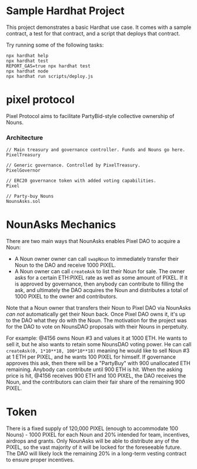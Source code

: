 # Sample Hardhat Project

This project demonstrates a basic Hardhat use case. It comes with a sample contract, a test for that contract, and a script that deploys that contract.

Try running some of the following tasks:

```shell
npx hardhat help
npx hardhat test
REPORT_GAS=true npx hardhat test
npx hardhat node
npx hardhat run scripts/deploy.js
```
# pixel protocol

Pixel Protocol aims to facilitate PartyBid-style collective ownership of Nouns.


### Architecture

```
// Main treasury and governance controller. Funds and Nouns go here.
PixelTreasury

// Generic governance. Controlled by PixelTreasury.
PixelGovernor

// ERC20 governance token with added voting capabilities.
Pixel

// Party-buy Nouns
NounsAsks.sol
```

# NounAsks Mechanics

There are two main ways that NounAsks enables Pixel DAO to acquire a Noun: 
- A Noun owner owner can call `swapNoun` to immediately transfer their Noun to the DAO and receive 1000 PIXEL. 
- A Noun owner can call `createAsk` to list their Noun for sale. The owner asks for a certain ETH:PIXEL rate as well as some amount of PIXEL. If it is approved by governance, then anybody can contribute to filling the ask, and ultimately the DAO acquires the Noun and distributes a total of 1000 PIXEL to the owner and contributors.


 
Note that a Noun owner that transfers their Noun to Pixel DAO via NounAsks *can not* automatically get their Noun back. Once Pixel DAO owns it, it's up to the DAO what they do with the Noun. The motivation for the project was for the DAO to vote on NounsDAO proposals with their Nouns in perpetuity.

For example: @4156 owns Noun #3 and values it at 1000 ETH. He wants to sell it, but he also wants to retain some NounsDAO voting power. He can call `createAsk(0, 1*10**18, 100*10**18)` meaning he would like to sell Noun #3 at 1 ETH per PIXEL, and he wants 100 PIXEL for himself. If governance approves this ask, then there will be a "PartyBuy" with 900 unallocated ETH remaining. Anybody can contribute until 900 ETH is hit. When the asking price is hit, @4156 receives 900 ETH and 100 PIXEL, the DAO receives the Noun, and the contributors can claim their fair share of the remaining 900 PIXEL.


# Token
There is a fixed supply of 120,000 PIXEL (enough to accommodate 100 Nouns) - 1000 PIXEL for each Noun and 20% intended for team, incentives, airdrops and grants. Only NounAsks will be able to distribute any of the PIXEL, so the vast majority of it will be locked for the foreseeable future. The DAO will likely lock the remaining 20% in a long-term vesting contract to ensure proper incentives.
